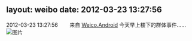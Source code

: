 layout: weibo
date: 2012-03-23 13:27:56
---
2012-03-23 13:27:56  &nbsp;&nbsp;&nbsp;&nbsp;&nbsp;&nbsp; 来自 <a href="http://app.weibo.com/t/feed/l4RWD" rel="nofollow">Weico.Android</a>
今天早上楼下的群体事件…… ​​​
![图片](https://ww1.sinaimg.cn/large/6d2a6003jw1dr9o21in27j.jpg)

